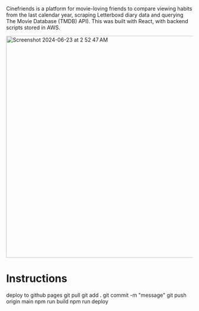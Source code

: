Cinefriends is a platform for movie-loving friends to compare viewing habits from the last calendar year, scraping Letterboxd diary data and querying The Movie Database (TMDB) API). This was built with React, with backend scripts stored in AWS. 

<img width="597" alt="Screenshot 2024-06-23 at 2 52 47 AM" src="https://github.com/yongssh/cinefriends/assets/115194864/efb5ab77-9b4d-48fd-a707-d923e1d398ed">

# Instructions
deploy to github pages
git pull
git add . 
git commit -m "message"
git push origin main 
npm run build 
npm run deploy 
